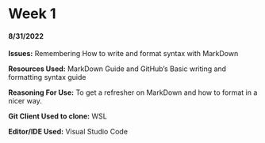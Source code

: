 # Week 1 

#### **8/31/2022**
**Issues:** Remembering How to write and format syntax with MarkDown

**Resources Used:** MarkDown Guide and GitHub’s Basic writing and formatting syntax guide 

**Reasoning For Use:** To get a refresher on MarkDown and how to format in a nicer way. 

**Git Client Used to clone:** WSL

**Editor/IDE Used:** Visual Studio Code

